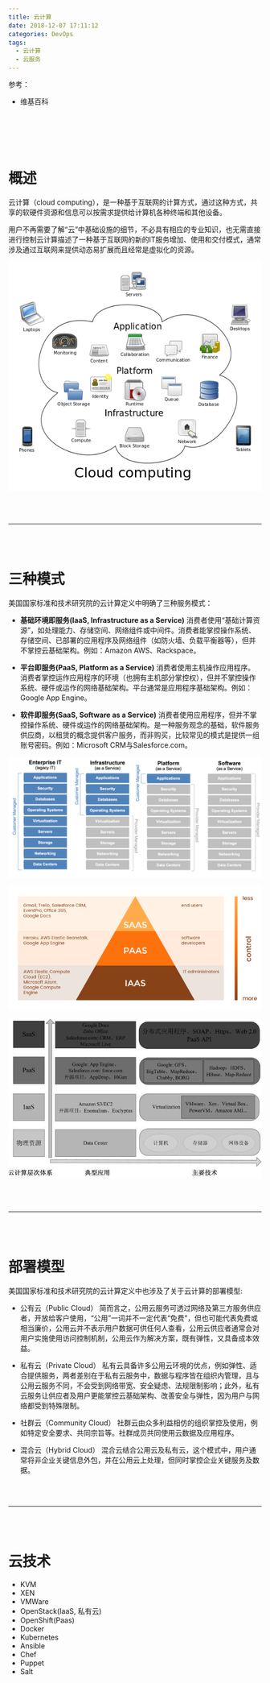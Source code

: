 ```yaml
---
title: 云计算
date: 2018-12-07 17:11:12
categories: DevOps
tags:
  - 云计算
  - 云服务
---
```





参考：

- 维基百科



<br/>
<br/>

<!--more-->

<br/>
<br/>



# 概述


云计算（cloud computing），是一种基于互联网的计算方式，通过这种方式，共享的软硬件资源和信息可以按需求提供给计算机各种终端和其他设备。

用户不再需要了解“云”中基础设施的细节，不必具有相应的专业知识，也无需直接进行控制云计算描述了一种基于互联网的新的IT服务增加、使用和交付模式，通常涉及通过互联网来提供动态易扩展而且经常是虚拟化的资源。

![云计算](/images/CC/Cloud_computing.svg.png)




<br/>
<br/>

---

<br/>
<br/>




# 三种模式


美国国家标准和技术研究院的云计算定义中明确了三种服务模式：

- **基础环境即服务(IaaS, Infrastructure as a Service)**
消费者使用“基础计算资源”，如处理能力、存储空间、网络组件或中间件。消费者能掌控操作系统、存储空间、已部署的应用程序及网络组件（如防火墙、负载平衡器等），但并不掌控云基础架构。例如：Amazon AWS、Rackspace。

- **平台即服务(PaaS, Platform as a Service)**
消费者使用主机操作应用程序。消费者掌控运作应用程序的环境（也拥有主机部分掌控权），但并不掌控操作系统、硬件或运作的网络基础架构。平台通常是应用程序基础架构。例如：Google App Engine。

- **软件即服务(SaaS, Software as a Service)**
消费者使用应用程序，但并不掌控操作系统、硬件或运作的网络基础架构。是一种服务观念的基础，软件服务供应商，以租赁的概念提供客户服务，而非购买，比较常见的模式是提供一组账号密码。例如：Microsoft CRM与Salesforce.com。

![](/images/CC/CC_IPS.png)

![](/images/CC/CC_IPS01.png)

![](/images/CC/CC_IPS02.jpg)


<br/>
<br/>

---

<br/>
<br/>



# 部署模型


美国国家标准和技术研究院的云计算定义中也涉及了关于云计算的部署模型:

- 公有云（Public Cloud）
简而言之，公用云服务可透过网络及第三方服务供应者，开放给客户使用，“公用”一词并不一定代表“免费”，但也可能代表免费或相当廉价，公用云并不表示用户数据可供任何人查看，公用云供应者通常会对用户实施使用访问控制机制，公用云作为解决方案，既有弹性，又具备成本效益。

- 私有云（Private Cloud）
私有云具备许多公用云环境的优点，例如弹性、适合提供服务，两者差别在于私有云服务中，数据与程序皆在组织内管理，且与公用云服务不同，不会受到网络带宽、安全疑虑、法规限制影响；此外，私有云服务让供应者及用户更能掌控云基础架构、改善安全与弹性，因为用户与网络都受到特殊限制。

- 社群云（Community Cloud）
社群云由众多利益相仿的组织掌控及使用，例如特定安全要求、共同宗旨等。社群成员共同使用云数据及应用程序。

- 混合云（Hybrid Cloud）
混合云结合公用云及私有云，这个模式中，用户通常将非企业关键信息外包，并在公用云上处理，但同时掌控企业关键服务及数据。




<br/>
<br/>

---

<br/>
<br/>



# 云技术


- KVM
- XEN
- VMWare
- OpenStack(IaaS, 私有云)
- OpenShift(Paas)
- Docker
- Kubernetes
- Ansible
- Chef
- Puppet
- Salt
















